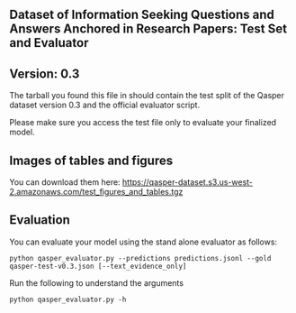 Dataset of Information Seeking Questions and Answers Anchored in Research Papers: Test Set and Evaluator
--------------------------------------------------------------------------------------------------------                                      

## Version: 0.3

The tarball you found this file in should contain the test split of the Qasper dataset version 0.3 and the official evaluator script.

Please make sure you access the test file only to evaluate your finalized model.

## Images of tables and figures

You can download them here: https://qasper-dataset.s3.us-west-2.amazonaws.com/test_figures_and_tables.tgz

## Evaluation

You can evaluate your model using the stand alone evaluator as follows:

```
python qasper_evaluator.py --predictions predictions.jsonl --gold qasper-test-v0.3.json [--text_evidence_only]
```

Run the following to understand the arguments

```
python qasper_evaluator.py -h
```
